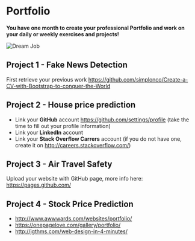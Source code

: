 # Portfolio

**You have one month to create your professional Portfolio and work on your daily or weekly exercises and projects!**

![Dream Job](Dream_job_next_exit.jpg)

## Project 1 - Fake News Detection

First retrieve your previous work
https://github.com/simplonco/Create-a-CV-with-Bootstrap-to-conquer-the-World

## Project 2 - House price prediction

* Link your **GitHub** account https://github.com/settings/profile (take the time to fill out your profile information)
* Link your **LinkedIn** account
* Link your **Stack Overflow Carrers** account (if you do not have one, create it on http://careers.stackoverflow.com/)

## Project 3 - Air Travel Safety

Upload your website with GitHub page, more info here:
https://pages.github.com/

## Project 4 - Stock Price Prediction

* http://www.awwwards.com/websites/portfolio/
* https://onepagelove.com/gallery/portfolio/
* http://jgthms.com/web-design-in-4-minutes/

